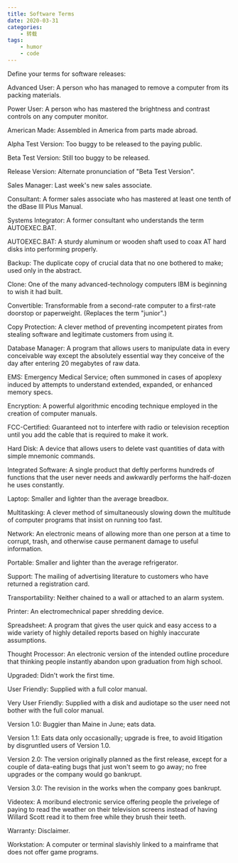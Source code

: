 ```yaml
---
title: Software Terms
date: 2020-03-31
categories:
    - 转载
tags:
    - humor
    - code
---
```


Define your terms for software releases:

Advanced User: A person who has managed to remove a computer from its
packing materials.

Power User: A person who has mastered the brightness and contrast controls
on any computer monitor.

American Made: Assembled in America from parts made abroad.

Alpha Test Version: Too buggy to be released to the paying public.

Beta Test Version: Still too buggy to be released.

Release Version: Alternate pronunciation of "Beta Test Version".

Sales Manager: Last week's new sales associate.

Consultant: A former sales associate who has mastered at least one tenth
of the dBase III Plus Manual.

Systems Integrator: A former consultant who understands the term AUTOEXEC.BAT.

AUTOEXEC.BAT: A sturdy aluminum or wooden shaft used to coax AT hard disks into
performing properly.

Backup: The duplicate copy of crucial data that no one bothered to make;
used only in the abstract.

Clone: One of the many advanced-technology computers IBM is beginning to
wish it had built.

Convertible: Transformable from a second-rate computer to a first-rate
doorstop or paperweight. (Replaces the term "junior".)

Copy Protection: A clever method of preventing incompetent pirates from
stealing software and legitimate customers from using it.

Database Manager: A program that allows users to manipulate data in every
conceivable way except the absolutely essential way they
conceive of the day after entering 20 megabytes of raw data.

EMS: Emergency Medical Service; often summoned in cases of apoplexy induced
by attempts to understand extended, expanded, or enhanced memory specs.

Encryption: A powerful algorithmic encoding technique employed in the creation
of computer manuals.

FCC-Certified: Guaranteed not to interfere with radio or television reception
until you add the cable that is required to make it work.

Hard Disk: A device that allows users to delete vast quantities of data with
simple mnemonic commands.

Integrated Software: A single product that deftly performs hundreds of
functions that the user never needs and awkwardly
performs the half-dozen he uses constantly.

Laptop: Smaller and lighter than the average breadbox.

Multitasking: A clever method of simultaneously slowing down the multitude
of computer programs that insist on running too fast.

Network: An electronic means of allowing more than one person at a time to
corrupt, trash, and otherwise cause permanent damage to useful
information.

Portable: Smaller and lighter than the average refrigerator.

Support: The mailing of advertising literature to customers who have returned
a registration card.

Transportability: Neither chained to a wall or attached to an alarm system.

Printer: An electromechnical paper shredding device.

Spreadsheet: A program that gives the user quick and easy access to a wide
variety of highly detailed reports based on highly inaccurate
assumptions.

Thought Processor: An electronic version of the intended outline procedure
that thinking people instantly abandon upon graduation
from high school.

Upgraded: Didn't work the first time.

User Friendly: Supplied with a full color manual.

Very User Friendly: Supplied with a disk and audiotape so the user need
not bother with the full color manual.

Version 1.0: Buggier than Maine in June; eats data.

Version 1.1: Eats data only occasionally; upgrade is free, to avoid litigation
by disgruntled users of Version 1.0.

Version 2.0: The version originally planned as the first release, except for
a couple of data-eating bugs that just won't seem to go away;
no free upgrades or the company would go bankrupt.

Version 3.0: The revision in the works when the company goes bankrupt.

Videotex: A moribund electronic service offering people the privelege of
paying to read the weather on their television screens instead
of having Willard Scott read it to them free while they
brush their teeth.

Warranty: Disclaimer.

Workstation: A computer or terminal slavishly linked to a mainframe that does
not offer game programs.
